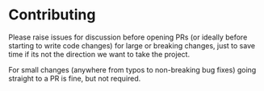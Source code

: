 # Contributing

Please raise issues for discussion before opening PRs (or ideally before starting to write code changes) for large or breaking changes, 
just to save time if its not the direction we want to take the project.

For small changes (anywhere from typos to non-breaking bug fixes) going straight to a PR is fine, but not required. 
